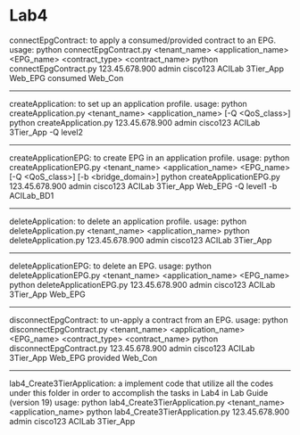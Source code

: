 Lab4
====================

connectEpgContract: to apply a consumed/provided contract to an EPG.
usage:
python connectEpgContract.py <hostname> <username> <password> <tenant_name> <application_name> <EPG_name> <contract_type> <contract_name>
python connectEpgContract.py 123.45.678.900 admin cisco123 ACILab 3Tier_App Web_EPG consumed Web_Con

--------------------------------------------------------------------

createApplication: to set up an application profile.
usage:
python createApplication.py <hostname> <username> <password> <tenant_name> <application_name> [-Q <QoS_class>]
python createApplication.py 123.45.678.900 admin cisco123 ACILab 3Tier_App -Q level2

--------------------------------------------------------------------

createApplicationEPG: to create EPG in an application profile.
usage:
python createApplicationEPG.py <hostname> <username> <password> <tenant_name> <application_name> <EPG_name> [-Q <QoS_class>] [-b <bridge_domain>]
python createApplicationEPG.py 123.45.678.900 admin cisco123 ACILab 3Tier_App Web_EPG -Q level1 -b ACILab_BD1 

--------------------------------------------------------------------

deleteApplication: to delete an application profile.
usage:
python deleteApplication.py <hostname> <username> <password> <tenant_name> <application_name>
python deleteApplication.py 123.45.678.900 admin cisco123 ACILab 3Tier_App

--------------------------------------------------------------------

deleteApplicationEPG: to delete an EPG.
usage:
python deleteApplicationEPG.py <hostname> <username> <password> <tenant_name> <application_name> <EPG_name>
python deleteApplicationEPG.py 123.45.678.900 admin cisco123 ACILab 3Tier_App Web_EPG

--------------------------------------------------------------------

disconnectEpgContract: to un-apply a contract from an EPG.
usage:
python disconnectEpgContract.py <hostname> <username> <password> <tenant_name> <application_name> <EPG_name> <contract_type> <contract_name>
python disconnectEpgContract.py 123.45.678.900 admin cisco123 ACILab 3Tier_App Web_EPG provided Web_Con

--------------------------------------------------------------------

lab4_Create3TierApplication: a implement code that utilize all the codes under this folder in order to accomplish the tasks in Lab4 in Lab Guide (version 19)
usage:
python lab4_Create3TierApplication.py <hostname> <username> <password> <tenant_name> <application_name>
python lab4_Create3TierApplication.py 123.45.678.900 admin cisco123 ACILab 3Tier_App

